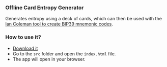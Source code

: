 ### Offline Card Entropy Generator

Generates entropy using a deck of cards, which can then be used with the [Ian Coleman tool to create BIP39 mnemonic codes](https://iancoleman.io/bip39/).

### How to use it?

- [Download it](https://github.com/andersoncscz/card-entropy-generator-BIP39/tree/main)
- Go to the `src` folder and open the `index.html` file.
- The app will open in your browser.